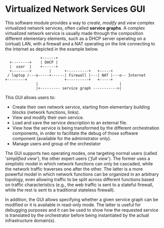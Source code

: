 # Virtualized Network Services GUI

This software module provides a way to _create_, _modify_ and _view_ complex virtualized network services, often called **service graphs**. 
A complex virtualized network service is usually made through the composition different elementary elements, such as a DHCP server operating on a (virtual) LAN, with a firewall and a NAT operating on the link connecting to the Internet as depicted in the example below.

                    +------+
      +--------+    | DHCP |
      |  user  |    +------+
      +--------+        |      +----------+   +-----+
     / laptop /---o-----+------| Firewall |---| NAT |---o-- Internet
    +--------+                 +----------+   +-----+
                  |                                     |
                  |<--------- service graph ----------->|

This GUI allows users to:
* Create their own network service, starting from elementary building blocks (network functions, links).
* View and modify their own service.
* Load and save the service description to an external file.
* View how the service is being transformed by the different orchestration components, in order to facilitate the debug of those software component (available for the administrator only).
* Manage users and group of the orchestator

The GUI supports two operating modes, one targeting normal users (called '_simplified view_'), the other expert users ('_full view_'). The former uses a simplistic model in which network functions can only be cascaded, while the network traffic traverses one after the other. The latter is a more powerful model in which network functions can be organized in an arbitrary topology, even allowing traffic to be split across different functions based on traffic characteristics (e.g., the web traffic is sent to a stateful firewall, while the rest is sent to a traditional stateless firewall).

In addition, the GUI allows specifying whether a given service graph can be modified  or it is available in read-only mode. The latter is useful for debugging purposes and it can be used to show how the requested service is translated by the orchestrator before being instantiated by the actual infrastructure domain(s). 
